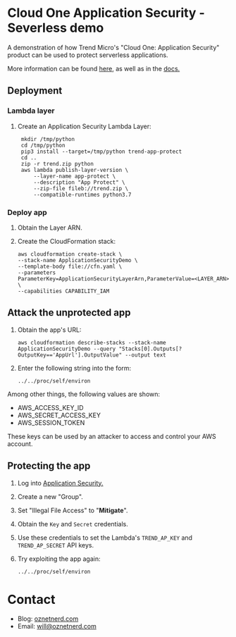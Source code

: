 # Cloud One Application Security - Severless demo

A demonstration of how Trend Micro's "Cloud One: Application Security" product can be used to protect serverless applications.

More information can be found [here](https://www.trendmicro.com/en_au/business/products/hybrid-cloud/cloud-one-workload-security.html), as well as in the [docs.](https://cloudone.trendmicro.com/docs/application-security/introduction/#)

## Deployment
### Lambda layer

1. Create an Application Security Lambda Layer:
    
   ```
    mkdir /tmp/python
    cd /tmp/python
    pip3 install --target=/tmp/python trend-app-protect
    cd ..
    zip -r trend.zip python
    aws lambda publish-layer-version \
        --layer-name app-protect \
        --description "App Protect" \
        --zip-file fileb://trend.zip \
        --compatible-runtimes python3.7
    ```

### Deploy app
 
1. Obtain the Layer ARN.
2. Create the CloudFormation stack:
 
     ```
    aws cloudformation create-stack \
    --stack-name ApplicationSecurityDemo \
    --template-body file://cfn.yaml \
    --parameters ParameterKey=ApplicationSecurityLayerArn,ParameterValue=<LAYER_ARN> \
    --capabilities CAPABILITY_IAM
    ```

## Attack the unprotected app

1. Obtain the app's URL:

    ```
    aws cloudformation describe-stacks --stack-name ApplicationSecurityDemo --query "Stacks[0].Outputs[?OutputKey=='AppUrl'].OutputValue" --output text    
    ```

2. Enter the following string into the form:

    ```
   ../../proc/self/environ
    ```
   
Among other things, the following values are shown:

* AWS_ACCESS_KEY_ID
* AWS_SECRET_ACCESS_KEY
* AWS_SESSION_TOKEN

These keys can be used by an attacker to access and control your AWS account.

## Protecting the app

1. Log into [Application Security.](https://dashboard.app-protect.trendmicro.com/)
2. Create a new "Group".
3. Set "Illegal File Access" to "**Mitigate**". 
4. Obtain the `Key` and `Secret` credentials.
5. Use these credentials to set the Lambda's `TREND_AP_KEY` and `TREND_AP_SECRET` API keys.
6. Try exploiting the app again:

    ```
   ../../proc/self/environ
    ```
   
# Contact

* Blog: [oznetnerd.com](https://oznetnerd.com)
* Email: [will@oznetnerd.com](mailto:will@oznetnerd.com)
